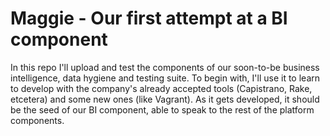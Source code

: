 Maggie - Our first attempt at a BI component
============================================

In this repo I'll upload and test the components of our soon-to-be business intelligence, data hygiene and testing suite. To begin with, I'll use it to learn to develop with the company's already accepted tools (Capistrano, Rake, etcetera) and some new ones (like Vagrant). As it gets developed, it should be the seed of our BI component, able to speak to the rest of the platform components.
